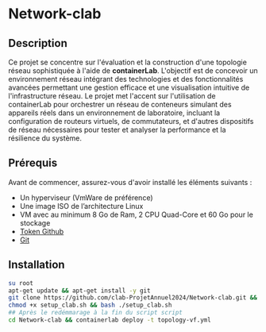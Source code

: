 # Network-clab

## Description
Ce projet se concentre sur l'évaluation et la construction d'une topologie réseau sophistiquée à l'aide de **containerLab**. L'objectif est de concevoir un environnement réseau intégrant des technologies et des fonctionnalités avancées permettant une gestion efficace et une visualisation intuitive de l'infrastructure réseau. Le projet met l'accent sur l'utilisation de containerLab pour orchestrer un réseau de conteneurs simulant des appareils réels dans un environnement de laboratoire, incluant la configuration de routeurs virtuels, de commutateurs, et d'autres dispositifs de réseau nécessaires pour tester et analyser la performance et la résilience du système.

## Prérequis

Avant de commencer, assurez-vous d'avoir installé les éléments suivants :

- Un hyperviseur (VmWare de préférence)
- Une image ISO de l’architecture Linux
- VM avec au minimum 8 Go de Ram, 2 CPU Quad-Core et 60 Go pour le stockage
- [Token Github](https://github.com/settings/tokens)
- [Git](https://git-scm.com/book/en/v2/Getting-Started-Installing-Git)


## Installation

   ```bash
   su root
   apt-get update && apt-get install -y git
   git clone https://github.com/clab-ProjetAnnuel2024/Network-clab.git && cd Network-clab
   chmod +x setup_clab.sh && bash ./setup_clab.sh
## Après le redémmarage à la fin du script script
   cd Network-clab && containerlab deploy -t topology-vf.yml
